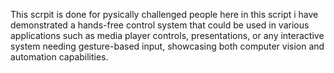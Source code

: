 This scrpit is done for pysically challenged people here in this script i have demonstrated a hands-free control system that could be used in various applications such as media player controls, presentations, or any interactive system needing gesture-based input, showcasing both computer vision and automation capabilities.
